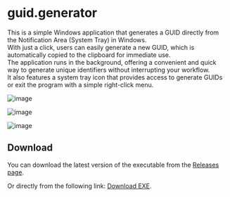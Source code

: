 # guid.generator
This is a simple Windows application that generates a GUID directly from the Notification Area (System Tray) in Windows. <br>
With just a click, users can easily generate a new GUID, which is automatically copied to the clipboard for immediate use. <br>
The application runs in the background, offering a convenient and quick way to generate unique identifiers without interrupting your workflow. <br>
It also features a system tray icon that provides access to generate GUIDs or exit the program with a simple right-click menu. <br>

![image](https://github.com/user-attachments/assets/fa365a24-8795-4c78-8796-d52271a15e48)   

![image](https://github.com/user-attachments/assets/aaa2b9a1-d4c0-4c02-ad99-da4819e96404)   

![image](https://github.com/user-attachments/assets/5e39a2a6-b91e-425e-a2eb-b83ad8020c39)   


## Download
You can download the latest version of the executable from the [Releases page](https://github.com/wellingtonfzambelli/guid.generator/releases/tag/v1.0.0).

Or directly from the following link: [Download EXE](https://github.com/wellingtonfzambelli/guid.generator/releases/download/v1.0.0/GuidsGenerator.exe).
